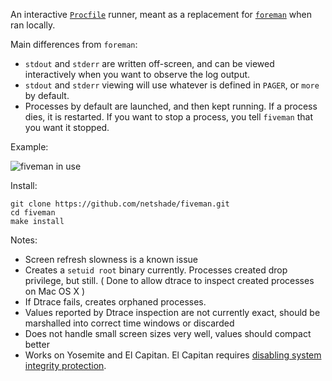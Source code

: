An interactive [`Procfile`](https://ddollar.github.io/foreman/#PROCFILE) runner, meant as a replacement for [`foreman`](http://ddollar.github.io/foreman/) when ran locally. 

Main differences from `foreman`:

* `stdout` and `stderr` are written off-screen, and can be viewed interactively when you want to observe the log output.
* `stdout` and `stderr` viewing will use whatever is defined in `PAGER`, or `more` by default.
* Processes by default are launched, and then kept running. If a process dies, it is restarted. If you want to stop a process, you tell `fiveman` that you want it stopped. 

Example:

![fiveman in use](https://raw.github.com/netshade/fiveman/master/example.gif)

Install:

```
git clone https://github.com/netshade/fiveman.git
cd fiveman
make install
```

Notes:

* Screen refresh slowness is a known issue
* Creates a `setuid root` binary currently. Processes created drop privilege, but still. ( Done to allow dtrace to inspect created processes on Mac OS X )
* If Dtrace fails, creates orphaned processes.
* Values reported by Dtrace inspection are not currently exact, should be marshalled into correct time windows or discarded
* Does not handle small screen sizes very well, values should compact better
* Works on Yosemite and El Capitan. El Capitan requires [disabling system integrity protection](http://osxdaily.com/2015/10/05/disable-rootless-system-integrity-protection-mac-os-x/). 

